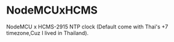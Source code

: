 # NodeMCUxHCMS
NodeMCU x HCMS-2915 NTP clock (Default come with Thai's +7 timezone,Cuz I lived in Thailand).
